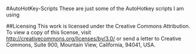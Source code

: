 #AutoHotKey-Scripts
These are just some of the AutoHotkey scripts I am using

##Licensing
This work is licensed under the Creative Commons Attribution. To view a copy of this license, visit http://creativecommons.org/licenses/by/3.0/ or send a letter to Creative Commons, Suite 900, Mountain View, California, 94041, USA.
